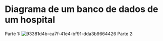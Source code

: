 # Diagrama de um banco de dados de um hospital
Parte 1:
![93381d4b-ca7f-41e4-bf91-dda3b9664426](https://user-images.githubusercontent.com/110677755/197889419-eadd11fb-0c11-4306-be30-541bf6337d4b.jpg)
Parte 2:
